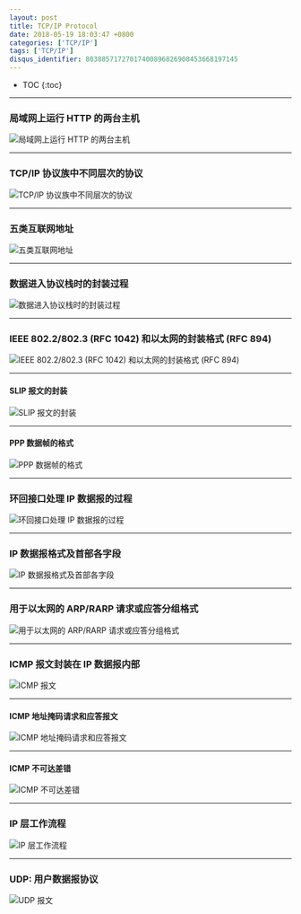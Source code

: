 ```yaml
---
layout: post
title: TCP/IP Protocol
date: 2018-05-19 18:03:47 +0800
categories: ['TCP/IP']
tags: ['TCP/IP']
disqus_identifier: 80388571727017400896826908453668197145
---
```


- TOC
{:toc}

- - -

### 局域网上运行 HTTP 的两台主机

![局域网上运行 HTTP 的两台主机](/assets/tcp-ip-protocol/tcp-ip-http-host-on-lan.svg)

- - -

### TCP/IP 协议族中不同层次的协议 

![TCP/IP 协议族中不同层次的协议](/assets/tcp-ip-protocol/tcp-ip-family-layer.svg)

- - -

### 五类互联网地址

![五类互联网地址](/assets/tcp-ip-protocol/ip-address-class.svg)

- - -

### 数据进入协议栈时的封装过程

![数据进入协议栈时的封装过程](/assets/tcp-ip-protocol/data-segment-frame-wrapper.svg)

- - -

### IEEE 802.2/802.3 (RFC 1042) 和以太网的封装格式 (RFC 894)

![IEEE 802.2/802.3 (RFC 1042) 和以太网的封装格式 (RFC 894)](/assets/tcp-ip-protocol/ieee802.2-ethernet-frame-format.svg)

- - -

#### SLIP 报文的封装

![SLIP 报文的封装](/assets/tcp-ip-protocol/slip.svg)

- - -

#### PPP 数据帧的格式

![PPP 数据帧的格式](/assets/tcp-ip-protocol/ppp.svg)

- - -

### 环回接口处理 IP 数据报的过程

![环回接口处理 IP 数据报的过程](/assets/tcp-ip-protocol/loopback-interface-ip-packet-handling.svg)

- - -

### IP 数据报格式及首部各字段

![IP 数据报格式及首部各字段](/assets/tcp-ip-protocol/ip-data-packet-format.svg)

- - -

### 用于以太网的 ARP/RARP 请求或应答分组格式

![用于以太网的 ARP/RARP 请求或应答分组格式](/assets/tcp-ip-protocol/arp-rarp-packet-format.svg)

- - -

### ICMP 报文封装在 IP 数据报内部

![ICMP 报文](/assets/tcp-ip-protocol/icmp.svg)

- - -

#### ICMP 地址掩码请求和应答报文

![ICMP 地址掩码请求和应答报文](/assets/tcp-ip-protocol/icmp-subnet-mask.svg)

- - -

#### ICMP 不可达差错

![ICMP 不可达差错](/assets/tcp-ip-protocol/icmp-unreachable.svg)

- - -

### IP 层工作流程

![IP 层工作流程](/assets/tcp-ip-protocol/ip-working.svg)

- - -

### UDP: 用户数据报协议

![UDP 报文](/assets/tcp-ip-protocol/udp.svg)
